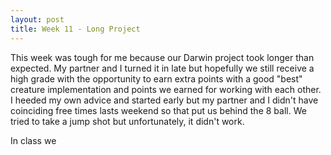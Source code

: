 ```yaml
---
layout: post
title: Week 11 - Long Project 
---
```


This week was tough for me because our Darwin project took longer than expected. My partner and I turned it in late but hopefully we still receive a high grade with the opportunity to earn extra points with a good "best" creature implementation and points we earned for working with each other. I heeded my own advice and started early but my partner and I didn't have coinciding free times lasts weekend so that put us behind the 8 ball. We tried to take a jump shot but unfortunately, it didn't work.

In class we 
